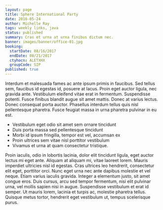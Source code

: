 ```yaml
---
layout: page
title: Sphere International Party
date: 2016-05-24
author: Michelle Ray
tags: weekly links, java
status: published
summary: Cras et urna at urna finibus dictum nec.
banner: images/banner/office-01.jpg
booking:
  startDate: 08/16/2017
  endDate: 08/21/2017
  ctyhocn: ALETXHX
  groupCode: SIP
published: true
---
```

Interdum et malesuada fames ac ante ipsum primis in faucibus. Sed tellus sem, faucibus id egestas id, posuere at lacus. Proin eget auctor ligula, nec gravida ante. Vestibulum eleifend vitae erat in fermentum. Suspendisse potenti. Fusce finibus blandit augue sit amet mattis. Donec at varius lectus. Donec consequat porta auctor. Phasellus interdum tellus quis nisl pellentesque pharetra. Fusce feugiat massa in urna pharetra pulvinar in eu est.

* Vestibulum eget odio sit amet sem ornare tincidunt
* Duis porta massa sed pellentesque tincidunt
* Morbi id ipsum fringilla, tempor est vel, accumsan ex
* Proin ultrices sem vitae nisl porttitor vestibulum
* Vivamus et urna at quam consectetur tristique.

Proin iaculis, odio in lobortis lacinia, dolor elit tincidunt ligula, eget auctor lectus mi eget ante. Aliquam at aliquam mi, vitae laoreet lorem. Mauris imperdiet ultricies nisl id egestas. Cras ultrices leo hendrerit, consectetur elit eget, porttitor orci. Nunc eget urna nec ante dapibus molestie et vel neque. Etiam varius iaculis gravida. Integer a elementum justo, sit amet congue eros. Duis cursus, arcu sed tempor fermentum, nisi elit pulvinar urna, vel mollis sapien nisi in augue. Suspendisse vestibulum et erat id semper. Ut mauris lorem, lacinia et turpis ac, molestie pharetra tellus. Quisque metus tortor, hendrerit eget vestibulum ut, tempus scelerisque purus.
